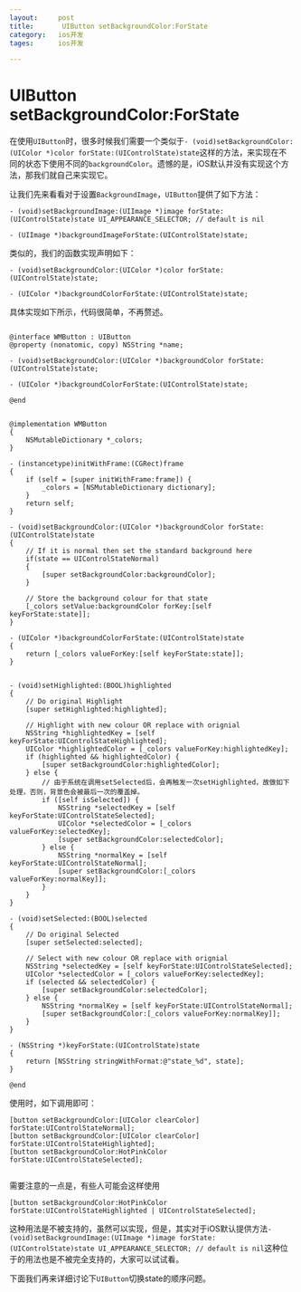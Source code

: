 ```yaml
---
layout: 	post
title:		 UIButton setBackgroundColor:ForState
category:	ios开发
tages:		ios开发

---
```


# UIButton setBackgroundColor:ForState



在使用`UIButton`时，很多时候我们需要一个类似于`- (void)setBackgroundColor:(UIColor *)color forState:(UIControlState)state`这样的方法，来实现在不同的状态下使用不同的`backgroundColor`。遗憾的是，iOS默认并没有实现这个方法，那我们就自己来实现它。

让我们先来看看对于设置`BackgroundImage`，`UIButton`提供了如下方法：

```
- (void)setBackgroundImage:(UIImage *)image forState:(UIControlState)state UI_APPEARANCE_SELECTOR; // default is nil

- (UIImage *)backgroundImageForState:(UIControlState)state;

```

类似的，我们的函数实现声明如下：

```
- (void)setBackgroundColor:(UIColor *)color forState:(UIControlState)state;

- (UIColor *)backgroundColorForState:(UIControlState)state;

```

具体实现如下所示，代码很简单，不再赘述。

```

@interface WMButton : UIButton
@property (nonatomic, copy) NSString *name;

- (void)setBackgroundColor:(UIColor *)backgroundColor forState:(UIControlState)state;

- (UIColor *)backgroundColorForState:(UIControlState)state;

@end

```

```

@implementation WMButton
{
    NSMutableDictionary *_colors;
}

- (instancetype)initWithFrame:(CGRect)frame
{
    if (self = [super initWithFrame:frame]) {
        _colors = [NSMutableDictionary dictionary];
    }
    return self;
}

- (void)setBackgroundColor:(UIColor *)backgroundColor forState:(UIControlState)state
{
    // If it is normal then set the standard background here
    if(state == UIControlStateNormal)
    {
        [super setBackgroundColor:backgroundColor];
    }
    
    // Store the background colour for that state
    [_colors setValue:backgroundColor forKey:[self keyForState:state]];
}

- (UIColor *)backgroundColorForState:(UIControlState)state
{
    return [_colors valueForKey:[self keyForState:state]];
}


- (void)setHighlighted:(BOOL)highlighted
{
    // Do original Highlight
    [super setHighlighted:highlighted];
    
    // Highlight with new colour OR replace with orignial
    NSString *highlightedKey = [self keyForState:UIControlStateHighlighted];
    UIColor *highlightedColor = [_colors valueForKey:highlightedKey];
    if (highlighted && highlightedColor) {
        [super setBackgroundColor:highlightedColor];
    } else {
        // 由于系统在调用setSelected后，会再触发一次setHighlighted，故做如下处理，否则，背景色会被最后一次的覆盖掉。
        if ([self isSelected]) {
            NSString *selectedKey = [self keyForState:UIControlStateSelected];
            UIColor *selectedColor = [_colors valueForKey:selectedKey];
            [super setBackgroundColor:selectedColor];
        } else {
            NSString *normalKey = [self keyForState:UIControlStateNormal];
            [super setBackgroundColor:[_colors valueForKey:normalKey]];
        }
    }
}

- (void)setSelected:(BOOL)selected
{
    // Do original Selected
    [super setSelected:selected];
    
    // Select with new colour OR replace with orignial
    NSString *selectedKey = [self keyForState:UIControlStateSelected];
    UIColor *selectedColor = [_colors valueForKey:selectedKey];
    if (selected && selectedColor) {
        [super setBackgroundColor:selectedColor];
    } else {
        NSString *normalKey = [self keyForState:UIControlStateNormal];
        [super setBackgroundColor:[_colors valueForKey:normalKey]];
    }
}

- (NSString *)keyForState:(UIControlState)state
{
    return [NSString stringWithFormat:@"state_%d", state];
}

@end

```


使用时，如下调用即可：

```
[button setBackgroundColor:[UIColor clearColor] forState:UIControlStateNormal];
[button setBackgroundColor:[UIColor clearColor] forState:UIControlStateHighlighted];
[button setBackgroundColor:HotPinkColor forState:UIControlStateSelected];
        
```


需要注意的一点是，有些人可能会这样使用

```
[button setBackgroundColor:HotPinkColor forState:UIControlStateHighlighted | UIControlStateSelected];

```

这种用法是不被支持的，虽然可以实现，但是，其实对于iOS默认提供方法`- (void)setBackgroundImage:(UIImage *)image forState:(UIControlState)state UI_APPEARANCE_SELECTOR; // default is nil`这种位于的用法也是不被完全支持的，大家可以试试看。


下面我们再来详细讨论下`UIButton`切换state的顺序问题。

